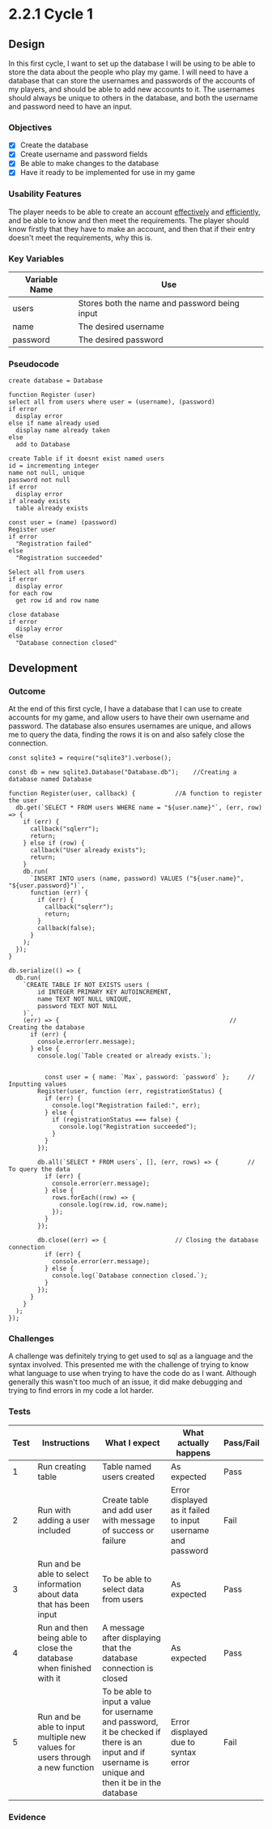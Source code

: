 # 2.2.1 Cycle 1

## Design

In this first cycle, I want to set up the database I will be using to be able to store the data about the people who play my game. I will need to have a database that can store the usernames and passwords of the accounts of my players, and should be able to add new accounts to it. The usernames should always be unique to others in the database, and both the username and password need to have an input.&#x20;

### Objectives

* [x] Create the database
* [x] Create username and password fields
* [x] Be able to make changes to the database
* [x] Have it ready to be implemented for use in my game

### Usability Features

The player needs to be able to create an account [effectively](systems-diagram.md#effective) and [efficiently](systems-diagram.md#efficiency), and be able to know and then meet the requirements. The player should know firstly that they have to make an account, and then that if their entry doesn't meet the requirements, why this is.

### Key Variables

| Variable Name | Use                                           |
| ------------- | --------------------------------------------- |
| users         | Stores both the name and password being input |
| name          | The desired username                          |
| password      | The desired password                          |

### Pseudocode

```
create database = Database

function Register (user) 
select all from users where user = (username), (password)
if error
  display error
else if name already used
  display name already taken
else 
  add to Database

create Table if it doesnt exist named users
id = incrementing integer
name not null, unique
password not null
if error
  display error
if already exists
  table already exists
  
const user = (name) (password)
Register user
if error
  "Registration failed"
else 
  "Registration succeeded"
  
Select all from users 
if error
  display error
for each row
  get row id and row name
  
close database
if error
  display error
else 
  "Database connection closed"

```

## Development

### Outcome

At the end of this first cycle, I have a database that I can use to create accounts for my game, and allow users to have their own username and password. The database also ensures usernames are unique, and allows me to query the data, finding the rows it is on and also safely close the connection.



```
const sqlite3 = require("sqlite3").verbose();

const db = new sqlite3.Database("Database.db");    //Creating a database named Database

function Register(user, callback) {           //A function to register the user
  db.get(`SELECT * FROM users WHERE name = "${user.name}"`, (err, row) => { 
    if (err) {
      callback("sqlerr");
      return;
    } else if (row) {
      callback("User already exists");
      return;
    }
    db.run(
      `INSERT INTO users (name, password) VALUES ("${user.name}", "${user.password}")`,
      function (err) {
        if (err) {
          callback("sqlerr");
          return;
        }
        callback(false);
      }
    );
  });
}

db.serialize(() => {
  db.run(
    `CREATE TABLE IF NOT EXISTS users (
        id INTEGER PRIMARY KEY AUTOINCREMENT,
        name TEXT NOT NULL UNIQUE,
        password TEXT NOT NULL
    )`,
    (err) => {                                               // Creating the database
      if (err) {
        console.error(err.message);
      } else {
        console.log(`Table created or already exists.`);
        
          
          const user = { name: `Max`, password: `password` };     // Inputting values
        Register(user, function (err, registrationStatus) {
          if (err) {
            console.log("Registration failed:", err);
          } else {
            if (registrationStatus === false) {
              console.log("Registration succeeded");
            } 
          }
        });

        db.all(`SELECT * FROM users`, [], (err, rows) => {        // To query the data
          if (err) {
            console.error(err.message);
          } else {
            rows.forEach((row) => {
              console.log(row.id, row.name);
            });
          }
        });

        db.close((err) => {                   // Closing the database connection
          if (err) {
            console.error(err.message);
          } else {
            console.log(`Database connection closed.`);
          }
        });
      }
    }
  );
});
```

### Challenges

A challenge was definitely trying to get used to sql as a language and the syntax involved. This presented me with the challenge of trying to know what language to use when trying to have the code do as I want. Although generally this wasn't too much of an issue, it did make debugging and trying to find errors in my code a lot harder.

### Tests

| Test | Instructions                                                                  | What I expect                                                                                                                                      | What actually happens                                       | Pass/Fail |
| ---- | ----------------------------------------------------------------------------- | -------------------------------------------------------------------------------------------------------------------------------------------------- | ----------------------------------------------------------- | --------- |
| 1    | Run creating table                                                            | Table named users created                                                                                                                          | As expected                                                 | Pass      |
| 2    | Run with adding a user included                                               | Create table and add user with message of success or failure                                                                                       | Error displayed as it failed to input username and password | Fail      |
| 3    | Run and be able to select information about data that has been input          | To be able to select data from users                                                                                                               | As expected                                                 | Pass      |
| 4    | Run and then being able to close the database when finished with it           | A message after displaying that the database connection is closed                                                                                  | As expected                                                 | Pass      |
| 5    | Run and be able to input multiple new values for users through a new function | To be able to input a value for username and password, it be checked if there is an input and if username is unique and then it be in the database | Error displayed due to syntax error                         | Fail      |

### Evidence
